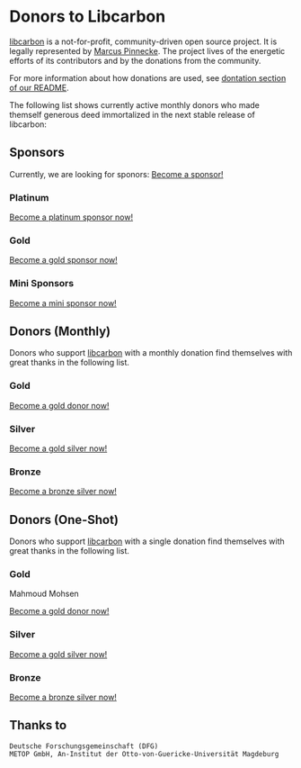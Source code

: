 # Donors to Libcarbon 

[libcarbon](https://github.com/protolabs/libcarbon) is a not-for-profit, community-driven open source project. It is 
legally represented by [Marcus Pinnecke](http://www.pinnecke.info). The project lives of the energetic efforts of its 
contributors and by the donations from the community.

For more information about how donations are used, see [dontation section of our README](README.md). 

The following list shows currently active monthly donors who made themself generous deed immortalized in the next 
stable release of libcarbon:

## Sponsors

Currently, we are looking for sponors: [Become a sponsor!](mailto:pinnecke@ovgu.de)

### Platinum

[Become a platinum sponsor now!](mailto:pinnecke@ovgu.de)

### Gold

[Become a gold sponsor now!](mailto:pinnecke@ovgu.de)

### Mini Sponsors

[Become a mini sponsor now!](mailto:pinnecke@ovgu.de)

## Donors (Monthly)

Donors who support [libcarbon](https://github.com/protolabs/libcarbon) with a monthly donation find themselves with 
great thanks in the following list.

### Gold

[Become a gold donor now!](mailto:pinnecke@ovgu.de)

### Silver

[Become a gold silver now!](mailto:pinnecke@ovgu.de)

### Bronze

[Become a bronze silver now!](mailto:pinnecke@ovgu.de)

## Donors (One-Shot)

Donors who support [libcarbon](https://github.com/protolabs/libcarbon) with a single donation find themselves with 
great thanks in the following list.

### Gold

Mahmoud Mohsen

[Become a gold donor now!](mailto:pinnecke@ovgu.de)

### Silver

[Become a gold silver now!](mailto:pinnecke@ovgu.de)

### Bronze

[Become a bronze silver now!](mailto:pinnecke@ovgu.de)

## Thanks to

```
Deutsche Forschungsgemeinschaft (DFG)
METOP GmbH, An-Institut der Otto-von-Guericke-Universität Magdeburg
```


